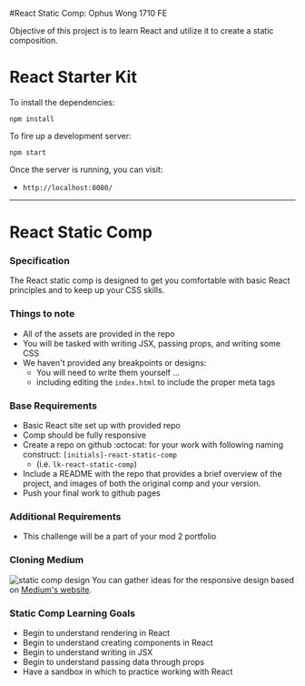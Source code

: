 #React Static Comp: Ophus Wong 1710 FE

Objective of this project is to learn React and utilize it to create a static composition.
# React Starter Kit

To install the dependencies:

```
npm install
```

To fire up a development server:

```
npm start
```

Once the server is running, you can visit:

* `http://localhost:8080/`

--------------------------------

# React Static Comp

### Specification
The React static comp is designed to get you comfortable with basic React principles and to keep up your CSS skills.

### Things to note
- All of the assets are provided in the repo
- You will be tasked with writing JSX, passing props, and writing some CSS
- We haven't provided any breakpoints or designs:
  - You will need to write them yourself ...
  - including editing the `index.html` to include the proper meta tags

### Base Requirements
- Basic React site set up with provided repo
- Comp should be fully responsive
- Create a repo on github :octocat: for your work with following naming construct: `[initials]-react-static-comp`
  - (i.e. `lk-react-static-comp`)
- Include a README with the repo that provides a brief overview of the project, and images of both the original comp and your version.
- Push your final work to github pages

### Additional Requirements
- This challenge will be a part of your mod 2 portfolio

### Cloning Medium
![static comp design](https://i.imgur.com/8eQr70q.png)
You can gather ideas for the responsive design based on [Medium's website](https://medium.com/).

### Static Comp Learning Goals
- Begin to understand rendering in React
- Begin to understand creating components in React
- Begin to understand writing in JSX
- Begin to understand passing data through props
- Have a sandbox in which to practice working with React
